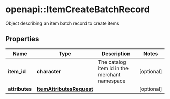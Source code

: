 # openapi::ItemCreateBatchRecord

Object describing an item batch record to create items

## Properties
Name | Type | Description | Notes
------------ | ------------- | ------------- | -------------
**item_id** | **character** | The catalog item id in the merchant namespace | [optional] 
**attributes** | [**ItemAttributesRequest**](ItemAttributesRequest.md) |  | [optional] 


